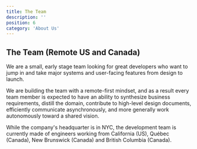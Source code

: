 ```yaml
---
title: The Team
description: ''
position: 6
category: 'About Us'
---
```


## The Team (Remote US and Canada)

We are a small, early stage team looking for great developers who want to jump in and take major systems and user-facing
features from design to launch.  

We are building the team with a remote-first mindset, and as a result every team member is expected to have an ability
to synthesize business requirements, distill the domain, contribute to high-level design documents, efficiently
communicate asynchronously, and more generally work autonomously toward a shared vision.

While the company's headquarter is in NYC, the development team is currently made of engineers working from California (US), Québec (Canada), 
New Brunswick (Canada) and British Columbia (Canada).
